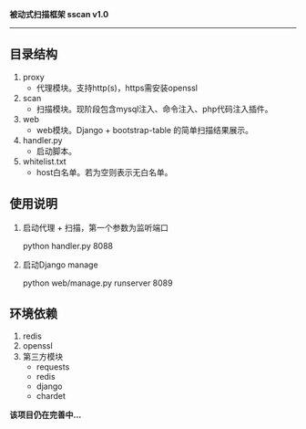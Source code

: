 
**被动式扫描框架 sscan v1.0**


----------


目录结构
----

 1. proxy
    - 代理模块。支持http(s)，https需安装openssl
 2. scan 
    - 扫描模块。现阶段包含mysql注入、命令注入、php代码注入插件。
 3. web
    - web模块。Django + bootstrap-table 的简单扫描结果展示。
 4. handler.py
    - 启动脚本。
 5. whitelist.txt
    - host白名单。若为空则表示无白名单。

使用说明
----

 1. 启动代理 + 扫描，第一个参数为监听端口

    python handler.py 8088

 2. 启动Django manage

    python web/manage.py runserver 8089
    
环境依赖
----

 1. redis
 2. openssl
 3. 第三方模块
    - requests
    - redis
    - django
    - chardet


**该项目仍在完善中...**